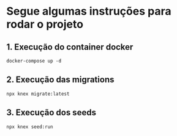 # Segue algumas instruções para rodar o projeto

## 1. Execução do container docker

```
docker-compose up -d
```

## 2. Execução das migrations

```
npx knex migrate:latest
```

## 3. Execução dos seeds

```
npx knex seed:run
```
